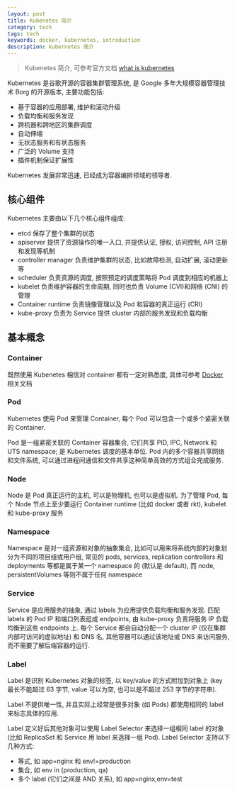 ```yaml
---
layout: post
title: Kubenetes 简介
category: tech
tags: tech
keywords: docker, kubernetes, introduction
description: kubernetes 简介
---
```


> Kubenetes 简介, 可参考官方文档 [what is kubernetes](https://kubernetes.io/docs/concepts/overview/what-is-kubernetes/)

Kubernetes 是谷歌开源的容器集群管理系统, 是 Google 多年大规模容器管理技术 Borg 的开源版本, 主要功能包括:

- 基于容器的应用部署, 维护和滚动升级
- 负载均衡和服务发现
- 跨机器和跨地区的集群调度
- 自动伸缩
- 无状态服务和有状态服务
- 广泛的 Volume 支持
- 插件机制保证扩展性

Kubernetes 发展非常迅速, 已经成为容器编排领域的领导者.

## 核心组件

Kubernetes 主要由以下几个核心组件组成:

- etcd 保存了整个集群的状态
- apiserver 提供了资源操作的唯一入口, 并提供认证, 授权, 访问控制, API 注册和发现等机制
- controller manager 负责维护集群的状态, 比如故障检测, 自动扩展, 滚动更新等
- scheduler 负责资源的调度, 按照预定的调度策略将 Pod 调度到相应的机器上
- kubelet 负责维护容器的生命周期, 同时也负责 Volume (CVI)和网络 (CNI) 的管理
- Container runtime 负责镜像管理以及 Pod 和容器的真正运行 (CRI)
- kube-proxy 负责为 Service 提供 cluster 内部的服务发现和负载均衡

## 基本概念

### Container

既然使用 Kubenetes 相信对 container 都有一定对熟悉度, 具体可参考 [Docker](https://docs.docker.com/) 相关文档

### Pod

Kubernetes 使用 Pod 来管理 Container, 每个 Pod 可以包含一个或多个紧密关联的 Container.

Pod 是一组紧密关联的 Container 容器集合, 它们共享 PID, IPC, Network 和 UTS namespace; 是 Kubernetes 调度的基本单位. Pod 内的多个容器共享网络和文件系统, 可以通过进程间通信和文件共享这种简单高效的方式组合完成服务.

### Node

Node 是 Pod 真正运行的主机, 可以是物理机, 也可以是虚拟机. 为了管理 Pod, 每个 Node 节点上至少要运行 Container runtime (比如 docker 或者 rkt), kubelet 和 kube-proxy 服务

### Namespace

Namespace 是对一组资源和对象的抽象集合, 比如可以用来将系统内部的对象划分为不同的项目组或用户组, 常见的 pods, services, replication controllers 和 deployments 等都是属于某一个 namespace 的 (默认是 default), 而 node, persistentVolumes 等则不属于任何 namespace

### Service

Service 是应用服务的抽象, 通过 labels 为应用提供负载均衡和服务发现. 匹配 labels 的 Pod IP 和端口列表组成 endpoints, 由 kube-proxy 负责将服务 IP 负载均衡到这些 endpoints 上.
每个 Service 都会自动分配一个 cluster IP (仅在集群内部可访问的虚拟地址) 和 DNS 名, 其他容器可以通过该地址或 DNS 来访问服务, 而不需要了解后端容器的运行.

### Label

Label 是识别 Kubernetes 对象的标签, 以 key/value 的方式附加到对象上 (key 最长不能超过 63 字节, value 可以为空, 也可以是不超过 253 字节的字符串).

Label 不提供唯一性, 并且实际上经常是很多对象 (如 Pods) 都使用相同的 label 来标志具体的应用.

Label 定义好后其他对象可以使用 Label Selector 来选择一组相同 label 的对象 (比如 ReplicaSet 和 Service 用 label 来选择一组 Pod). Label Selector 支持以下几种方式:

- 等式, 如 app=nginx 和 env!=production
- 集合, 如 env in (production, qa)
- 多个 label (它们之间是 AND 关系), 如 app=nginx,env=test
